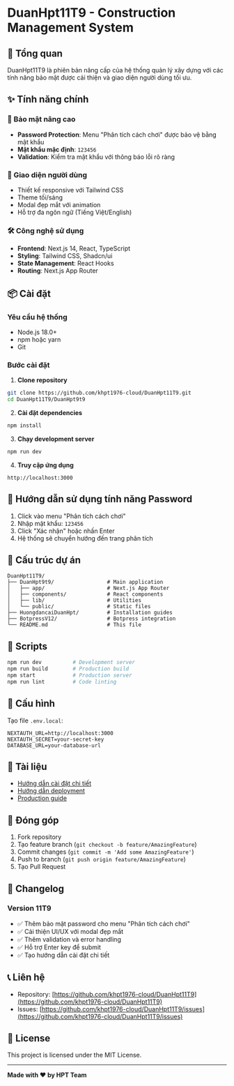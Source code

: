 # DuanHpt11T9 - Construction Management System

## 🚀 Tổng quan
DuanHpt11T9 là phiên bản nâng cấp của hệ thống quản lý xây dựng với các tính năng bảo mật được cải thiện và giao diện người dùng tối ưu.

## ✨ Tính năng chính

### 🔐 Bảo mật nâng cao
- **Password Protection**: Menu "Phân tích cách chơi" được bảo vệ bằng mật khẩu
- **Mật khẩu mặc định**: `123456`
- **Validation**: Kiểm tra mật khẩu với thông báo lỗi rõ ràng

### 🎨 Giao diện người dùng
- Thiết kế responsive với Tailwind CSS
- Theme tối/sáng
- Modal đẹp mắt với animation
- Hỗ trợ đa ngôn ngữ (Tiếng Việt/English)

### 🛠️ Công nghệ sử dụng
- **Frontend**: Next.js 14, React, TypeScript
- **Styling**: Tailwind CSS, Shadcn/ui
- **State Management**: React Hooks
- **Routing**: Next.js App Router

## 📦 Cài đặt

### Yêu cầu hệ thống
- Node.js 18.0+
- npm hoặc yarn
- Git

### Bước cài đặt

1. **Clone repository**
```bash
git clone https://github.com/khpt1976-cloud/DuanHpt11T9.git
cd DuanHpt11T9/DuanHpt9t9
```

2. **Cài đặt dependencies**
```bash
npm install
```

3. **Chạy development server**
```bash
npm run dev
```

4. **Truy cập ứng dụng**
```
http://localhost:3000
```

## 🔑 Hướng dẫn sử dụng tính năng Password

1. Click vào menu "Phân tích cách chơi"
2. Nhập mật khẩu: `123456`
3. Click "Xác nhận" hoặc nhấn Enter
4. Hệ thống sẽ chuyển hướng đến trang phân tích

## 📁 Cấu trúc dự án

```
DuanHpt11T9/
├── DuanHpt9t9/                 # Main application
│   ├── app/                    # Next.js App Router
│   ├── components/             # React components
│   ├── lib/                    # Utilities
│   └── public/                 # Static files
├── HuongdancaiDuanHpt/         # Installation guides
├── BotpressV12/                # Botpress integration
└── README.md                   # This file
```

## 🚀 Scripts

```bash
npm run dev          # Development server
npm run build        # Production build
npm start            # Production server
npm run lint         # Code linting
```

## 🔧 Cấu hình

Tạo file `.env.local`:

```env
NEXTAUTH_URL=http://localhost:3000
NEXTAUTH_SECRET=your-secret-key
DATABASE_URL=your-database-url
```

## 📖 Tài liệu

- [Hướng dẫn cài đặt chi tiết](./HuongdancaiDuanHpt/HUONG_DAN_CAI_DAT_DUAN_HPT9T9.md)
- [Hướng dẫn deployment](./DEPLOYMENT.md)
- [Production guide](./PRODUCTION-GUIDE.md)

## 🤝 Đóng góp

1. Fork repository
2. Tạo feature branch (`git checkout -b feature/AmazingFeature`)
3. Commit changes (`git commit -m 'Add some AmazingFeature'`)
4. Push to branch (`git push origin feature/AmazingFeature`)
5. Tạo Pull Request

## 📝 Changelog

### Version 11T9
- ✅ Thêm bảo mật password cho menu "Phân tích cách chơi"
- ✅ Cải thiện UI/UX với modal đẹp mắt
- ✅ Thêm validation và error handling
- ✅ Hỗ trợ Enter key để submit
- ✅ Tạo hướng dẫn cài đặt chi tiết

## 📞 Liên hệ

- Repository: [https://github.com/khpt1976-cloud/DuanHpt11T9](https://github.com/khpt1976-cloud/DuanHpt11T9)
- Issues: [https://github.com/khpt1976-cloud/DuanHpt11T9/issues](https://github.com/khpt1976-cloud/DuanHpt11T9/issues)

## 📄 License

This project is licensed under the MIT License.

---

**Made with ❤️ by HPT Team**